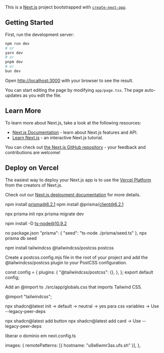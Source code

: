 This is a [Next.js](https://nextjs.org) project bootstrapped with [`create-next-app`](https://nextjs.org/docs/app/api-reference/cli/create-next-app).

## Getting Started

First, run the development server:

```bash
npm run dev
# or
yarn dev
# or
pnpm dev
# or
bun dev
```

Open [http://localhost:3000](http://localhost:3000) with your browser to see the result.

You can start editing the page by modifying `app/page.tsx`. The page auto-updates as you edit the file.

## Learn More

To learn more about Next.js, take a look at the following resources:

- [Next.js Documentation](https://nextjs.org/docs) - learn about Next.js features and API.
- [Learn Next.js](https://nextjs.org/learn) - an interactive Next.js tutorial.

You can check out [the Next.js GitHub repository](https://github.com/vercel/next.js) - your feedback and contributions are welcome!

## Deploy on Vercel

The easiest way to deploy your Next.js app is to use the [Vercel Platform](https://vercel.com/new?utm_medium=default-template&filter=next.js&utm_source=create-next-app&utm_campaign=create-next-app-readme) from the creators of Next.js.

Check out our [Next.js deployment documentation](https://nextjs.org/docs/app/building-your-application/deploying) for more details.

npm install prisma@6.2.1
npm install @prisma/client@6.2.1

npx prisma init
npx prisma migrate dev

npm install -D ts-node@10.9.2

no package.json
"prisma": {
"seed": "ts-node ./prisma/seed.ts"
},
npx prisma db seed

npm install tailwindcss @tailwindcss/postcss postcss

Create a postcss.config.mjs file in the root of your project and add the @tailwindcss/postcss plugin to your PostCSS configuration.

const config = {
  plugins: {
    "@tailwindcss/postcss": {},
  },
};
export default config;

Add an @import to ./src/app/globals.css that imports Tailwind CSS.

@import "tailwindcss";


npx shadcn@latest init
-> default
-> neutral
-> yes para css variables
-> Use --legacy-peer-deps

npx shadcn@latest add button
npx shadcn@latest add card
-> Use --legacy-peer-deps

liberar o dominio em next.config.ts

images: {
    remotePatterns: [{ hostname: "u9a6wmr3as.ufs.sh" }],
},